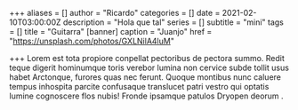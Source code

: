 +++
aliases = []
author = "Ricardo"
categories = []
date = 2021-02-10T03:00:00Z
description = "Hola que tal"
series = []
subtitle = "mini"
tags = []
title = "Guitarra"
[banner]
caption = "Juanjo"
href = "https://unsplash.com/photos/GXLNilA4luM"

+++
Lorem est tota propiore conpellat pectoribus de pectora summo. <!--more-->Redit teque digerit hominumque toris verebor lumina non cervice subde tollit usus habet Arctonque, furores quas nec ferunt. Quoque montibus nunc caluere tempus inhospita parcite confusaque translucet patri vestro qui optatis lumine cognoscere flos nubis! Fronde ipsamque patulos Dryopen deorum  .
